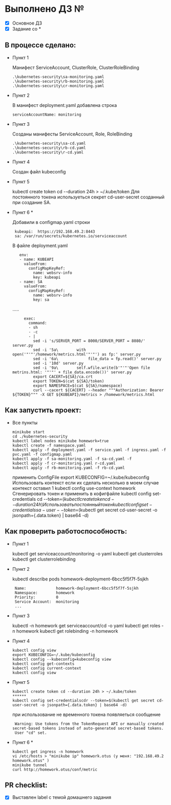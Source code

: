 # Выполнено ДЗ №

 - [x] Основное ДЗ
 - [x] Задание со *

## В процессе сделано:
 - Пункт 1

     Манифест  ServiceAccount, ClusterRole, ClusterRoleBinding

       .\kubernetes-security\sa-monitoring.yaml
       .\kubernetes-security\rb-monitoring.yaml
       .\kubernetes-security\cr-monitoring.yaml
    
 - Пункт 2

     В манифест deployment.yaml добавлена строка

       serviceAccountName: monitoring 
       
 - Пункт 3

     Созданы манифесты ServiceAccount, Role, RoleBinding

       .\kubernetes-security\sa-cd.yaml
       .\kubernetes-security\rb-cd.yaml
       .\kubernetes-security\r-cd.yaml

 - Пункт 4

     Создан файл kubeсonfig

 - Пункт 5

     kubectl create token cd --duration 24h > ~/.kube/token
     Для постоянного токена используеться секрет cd-user-secret созданный при создание SA.

 - Пункт 6 *

     Добавили в configmap.yaml строки 

        kubeapi:  https://192.168.49.2:8443
        sa: /var/run/secrets/kubernetes.io/serviceaccount
        
     В файле deployment.yaml

          env:
          - name: KUBEAPI
            valueFrom:
              configMapKeyRef:
                name: websrv-info
                key: kubeapi
          - name: SA
            valueFrom:
              configMapKeyRef:
                name: websrv-info
                key: sa
     .....

            exec:
              command: 
              - sh
              - -c
              - |
                sed -i 's/SERVER_PORT = 8000/SERVER_PORT = 8080/' server.py 
                sed -i '5a\        with open('"'"'/homework/metrics.html'"'"') as fp:' server.py 
                sed -i '6a\             file_data = fp.read()' server.py 
                sed -i '10d' server.py 
                sed -i '9a\        self.wfile.write(b'"'"'Open file metrins.html: '"'"' + file_data.encode())' server.py 
                export CACERT=${SA}/ca.crt
                export TOKEN=$(cat ${SA}/token)
                export NAMESPACE=$(cat ${SA}/namespace)
                curl --cacert ${CACERT} --header """Authorization: Bearer ${TOKEN}""" -X GET ${KUBEAPI}/metrics > /homework/metrics.html

## Как запустить проект:
 - Все пункты

       minikube start
       cd ./kubernetes-security
       kubectl label nodes minikube homework=true
       kubectl create -f namespace.yaml
       kubectl apply -f deployment.yaml -f service.yaml -f ingress.yaml -f pvc.yaml -f configmap.yaml
       kubectl apply -f sa-monitoring.yaml -f sa-cd.yaml -f 
       kubectl apply -f cr-monitoring.yaml r-cd.yaml
       kubectl apply -f rb-monitoring.yaml -f rb-cd.yaml
      
     применить ConfigFile
       export KUBECONFIG=~/.kube/kubeconfig
     Использовать контекст если их сделать несколько в моем случае контекст оставил 1
       kubectl config use-context homework
     Сгенерировать токен и применить в кофигфайле
       kubectl config set-credentials cd --token=$(kubectl create token cd --duration 24h)
     Использовать постоянный токен 
       kubectl config set-credentials sa-user --token=$(kubectl get secret cd-user-secret -o jsonpath={.data.token} | base64 -d)
    
## Как проверить работоспособность:

 - Пункт 1 

      kubectl get serviceaccount/monitoring -o yaml
      kubectl  get clusterroles
      kubectl  get clusterrolebinding
 
 - Пункт 2

      kubectl describe pods homework-deployment-6bcc5f5f7f-5sjkh

        Name:             homework-deployment-6bcc5f5f7f-5sjkh
        Namespace:        homework
        Priority:         0
        Service Account:  monitoring
        ...

 - Пункт 3    

      kubectl -n homework get serviceaccount/cd -o yaml
      kubectl  get roles -n homework
      kubectl  get rolebinding -n homework     

 - Пункт 4

       kubectl config view
       export KUBECONFIG=~/.kube/kubeconfig
       kubectl config --kubeconfig=kubeconfig view
       kubectl config get-contexts
       kubectl config current-context
       kubectl config view

 - Пункт 5

       kubectl create token cd --duration 24h > ~/.kube/token
       ******
       kubectl config set-credentialscdr --token=$(kubectl get secret cd-user-secret -o jsonpath={.data.token} | base64 -d)

     при использование не временного токена появляеться сообщение

        Warning: Use tokens from the TokenRequest API or manually created secret-based tokens instead of auto-generated secret-based tokens.
        User "cd" set.

 - Пункт 6 *

       kubectl get ingress -n homework
       vi /etc/hosts > "minikube ip" homework.otus (у меня: "192.168.49.2 homework.otus" )
       minikube tunnel
       curl http://homework.otus/conf/metric

## PR checklist:
 - [x] Выставлен label с темой домашнего задания
